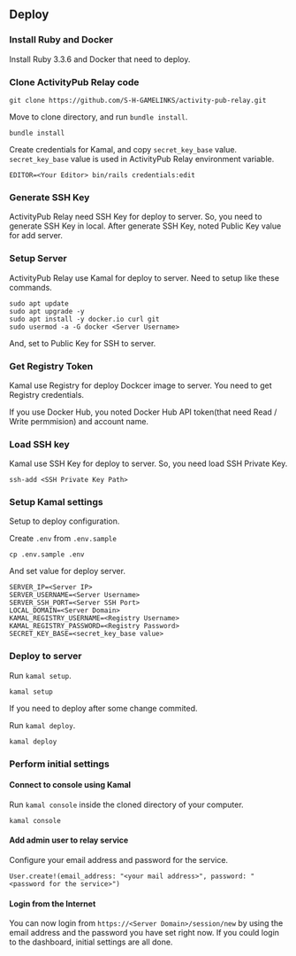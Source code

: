 ## Deploy
### Install Ruby and Docker

Install Ruby 3.3.6 and Docker that need to deploy.

### Clone ActivityPub Relay code

```console
git clone https://github.com/S-H-GAMELINKS/activity-pub-relay.git
```

Move to clone directory, and run `bundle install`.

```console
bundle install
```

Create credentials for Kamal, and copy `secret_key_base` value.
`secret_key_base` value is used in ActivityPub Relay environment variable.

```
EDITOR=<Your Editor> bin/rails credentials:edit
```

### Generate SSH Key

ActivityPub Relay need SSH Key for deploy to server.
So, you need to generate SSH Key in local.
After generate SSH Key, noted Public Key value for add server.

### Setup Server

ActivityPub Relay use Kamal for deploy to server.
Need to setup like these commands.

```console
sudo apt update
sudo apt upgrade -y
sudo apt install -y docker.io curl git
sudo usermod -a -G docker <Server Username>
```

And, set to Public Key for SSH to server.

### Get Registry Token

Kamal use Registry for deploy Dockcer image to server.
You need to get Registry credentials.

If you use Docker Hub, you noted Docker Hub API token(that need Read / Write permmision) and account name.

### Load SSH key

Kamal use SSH Key for deploy to server.
So, you need load SSH Private Key.

```console
ssh-add <SSH Private Key Path>
```

### Setup Kamal settings

Setup to deploy configuration.

Create `.env` from `.env.sample`

```console
cp .env.sample .env
```

And set value for deploy server.

```
SERVER_IP=<Server IP>
SERVER_USERNAME=<Server Username>
SERVER_SSH_PORT=<Server SSH Port>
LOCAL_DOMAIN=<Server Domain>
KAMAL_REGISTRY_USERNAME=<Registry Username>
KAMAL_REGISTRY_PASSWORD=<Registry Password>
SECRET_KEY_BASE=<secret_key_base value>
```

### Deploy to server

Run `kamal setup`.

```console
kamal setup
```

If you need to deploy after some change commited.

Run `kamal deploy`.

```console
kamal deploy
```


### Perform initial settings

#### Connect to console using Kamal

Run `kamal console` inside the cloned directory of your computer.

```console
kamal console
```

#### Add admin user to relay service

Configure your email address and password for the service.

```console
User.create!(email_address: "<your mail address>", password: "<password for the service>")
```

#### Login from the Internet

You can now login from `https://<Server Domain>/session/new` by using the email address and the password you have set right now.
If you could login to the dashboard, initial settings are all done.

